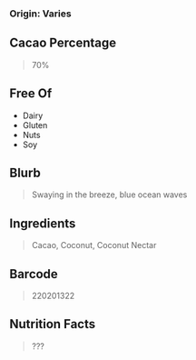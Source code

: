 ### Origin: Varies

## Cacao Percentage
> 70%

## Free Of
- Dairy
- Gluten
- Nuts
- Soy

## Blurb
> Swaying in the breeze, blue ocean waves

## Ingredients
> Cacao, Coconut, Coconut Nectar

## Barcode
> 220201322

## Nutrition Facts
> ???
